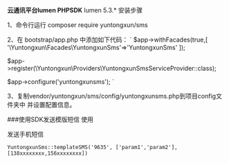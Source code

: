 **云通讯平台lumen PHPSDK**
lumen 5.3.* 安装步骤

1、命令行运行 composer require yuntongxun/sms

2、在 bootstrap/app.php 中添加如下代码：
`
$app->withFacades(true,[
    '\Yuntongxun\Facades\YuntongxunSms'=>'YuntongxunSms'
]);

$app->register(\Yuntongxun\Providers\YuntongxunSmsServiceProvider::class);

$app->configure('yuntongxunsms');
`

3、复制vendor/yuntongxun/sms/config/yuntongxunsms.php到项目config文件夹中
并设置配置信息。

###使用SDK发送模版短信
使用

发送手机短信

`YuntongxunSms::templateSMS('9635', ['param1','param2'], [138xxxxxxxx,156xxxxxxxx])`